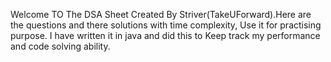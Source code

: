 Welcome TO The DSA Sheet Created By Striver(TakeUForward).Here are the questions and there solutions with time complexity, Use it for practising purpose. I have  written it in java and did this to Keep track my performance and code solving ability.

